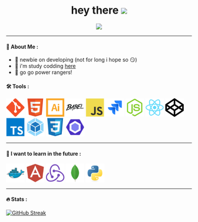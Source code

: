 

<h1 align="center">
  hey there
  <img src="https://media.giphy.com/media/hvRJCLFzcasrR4ia7z/giphy.gif" width="30"/>
</h1>

<div id="content" align="center">
<img src="https://media.giphy.com/media/1GEATImIxEXVR79Dhk/giphy.gif" width="500"/>
  </div>

---

#### :star2: About Me :
- :seedling: newbie on developing (not for long i hope so :smirk:)
- :eyes: i'm study codding [here](https://practicum.yandex.ru)
- :runner: go go power rangers!


#### :hammer_and_wrench: Tools :

<div>  
  <img src="https://github.com/devicons/devicon/blob/master/icons/git/git-original.svg" width="50">
  <img src="https://github.com/devicons/devicon/blob/master/icons/html5/html5-original.svg" width="50">
  <img src="https://github.com/devicons/devicon/blob/master/icons/illustrator/illustrator-line.svg" width="50">
  <img src="https://github.com/devicons/devicon/blob/master/icons/babel/babel-plain.svg" width="50">
  <img src="https://github.com/devicons/devicon/blob/master/icons/javascript/javascript-original.svg" width="50">
  <img src="https://github.com/devicons/devicon/blob/master/icons/jira/jira-original.svg" width="50">
  <img src="https://github.com/devicons/devicon/blob/master/icons/nodejs/nodejs-original.svg" width="50">
  <img src="https://github.com/devicons/devicon/blob/master/icons/react/react-original.svg" width="50">
  <img src="https://github.com/devicons/devicon/blob/master/icons/codepen/codepen-plain.svg" width="50">
  <img src="https://github.com/devicons/devicon/blob/master/icons/typescript/typescript-original.svg" width="50">
  <img src="https://github.com/devicons/devicon/blob/master/icons/webpack/webpack-original.svg" width="50">  
  <img src="https://github.com/devicons/devicon/blob/master/icons/css3/css3-original.svg" width="50">  
  <img src="https://github.com/devicons/devicon/blob/master/icons/eslint/eslint-original.svg" width="50">                       
 </div>
 
 ---
 
 #### :muscle: I want to learn in the future :
 
 <div>
  <img src="https://github.com/devicons/devicon/blob/master/icons/docker/docker-original.svg" width="50">
  <img src="https://github.com/devicons/devicon/blob/master/icons/angularjs/angularjs-plain.svg" width="50">
  <img src="https://github.com/devicons/devicon/blob/master/icons/redux/redux-original.svg" width="50">
  <img src="https://github.com/devicons/devicon/blob/master/icons/mongodb/mongodb-original.svg" width="50">
  <img src="https://github.com/devicons/devicon/blob/master/icons/python/python-original.svg" width="50">
  </div>
  
  ---
  
  #### :fire: Stats :
  
  [![GitHub Streak](http://github-readme-streak-stats.herokuapp.com?user=Phizick&theme=prussian&hide_border=true&background=1C222A)](https://git.io/streak-stats)

